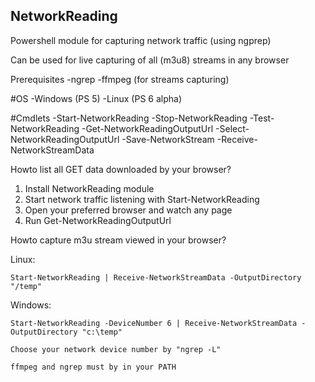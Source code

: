 ## NetworkReading
Powershell module for capturing network traffic (using ngprep)

Can be used for live capturing of all (m3u8) streams in any browser

Prerequisites
-ngrep
-ffmpeg (for streams capturing)

#OS
-Windows (PS 5)
-Linux (PS 6 alpha)

#Cmdlets
-Start-NetworkReading
-Stop-NetworkReading
-Test-NetworkReading
-Get-NetworkReadingOutputUrl
-Select-NetworkReadingOutputUrl
-Save-NetworkStream
-Receive-NetworkStreamData


Howto list all GET data downloaded by your browser?

1) Install NetworkReading module
2) Start network traffic listening with Start-NetworkReading 
3) Open your preferred browser and watch any page
4) Run Get-NetworkReadingOutputUrl 


Howto capture m3u stream viewed in your browser?

Linux:

    Start-NetworkReading | Receive-NetworkStreamData -OutputDirectory "/temp"

Windows: 

    Start-NetworkReading -DeviceNumber 6 | Receive-NetworkStreamData -OutputDirectory "c:\temp"

    Choose your network device number by "ngrep -L"
    
    ffmpeg and ngrep must by in your PATH
    